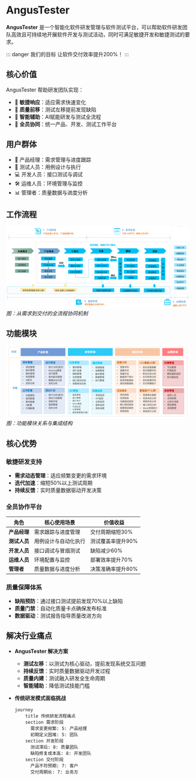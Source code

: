 # AngusTester

**AngusTester** 是一个智能化软件研发管理与软件测试平台，可以帮助软件研发团队高效且可持续地开展软件开发与测试活动，同时可满足敏捷开发和敏捷测试的要求。

::: danger <el-icon><Promotion /></el-icon> 我们的目标
让软件交付效率提升200%！
:::

## 核心价值

AngusTester 帮助研发团队实现：
- 🚀 **敏捷响应**：适应需求快速变化
- 🧪 **质量前移**：测试左移提前发现缺陷
- 🤖 **智能辅助**：AI赋能研发与测试全流程
- 👥 **全员协同**：统一产品、开发、测试工作平台

## 用户群体

- 👔 产品经理：需求管理与进度跟踪
- 🧪 测试人员：用例设计与执行
- 💻 开发人员：接口测试与调试
- 🛠️ 运维人员：环境管理与监控
- 📊 管理者：质量数据与进度分析

## 工作流程
![AngusTester-Flow.png](images/AngusTester-Flow.png)
*图：从需求到交付的全流程协同机制*

## 功能模块
![AngusTester-Function.png](images/AngusTester-Function.png)
*图：功能模块关系与集成结构*

## 核心优势

### <el-icon><CollectionTag /></el-icon> 敏捷研发支持
- **需求动态管理**：适应频繁变更的需求环境
- **迭代加速**：缩短50%以上测试周期
- **持续反馈**：实时质量数据驱动开发决策

### <el-icon><CollectionTag /></el-icon> 全员协作平台
| 角色         | 核心使用场景               | 价值收益               |
|--------------|--------------------------|-----------------------|
| **产品经理** | 需求跟踪与进度管理         | 交付周期缩短30%        |
| **测试人员** | 用例设计与自动化执行       | 测试覆盖率提升90%      |
| **开发人员** | 接口调试与冒烟测试         | 缺陷减少60%            |
| **运维人员** | 环境配置与监控             | 部署效率提升70%        |
| **管理者**   | 质量数据与进度分析         | 决策准确率提升80%      |

### <el-icon><CollectionTag /></el-icon> 质量保障体系
- **缺陷预防**：通过接口测试提前发现70%以上缺陷
- **质量门禁**：自动化质量卡点确保发布标准
- **数据驱动**：测试报告指导质量改进方向

## 解决行业痛点

- **AngusTester 解决方案**
  - **测试左移**：<Badge type="warning">以测试为核心驱动</Badge>，提前发现系统交互问题
  - **持续反馈**：实时质量数据驱动开发过程
  - **质量内建**：测试融入研发全生命周期
  - **智能辅助**：降低测试技能门槛

- **传统研发模式面临挑战**
    ```mermaid
    journey
        title 传统研发流程痛点
        section 需求阶段
          需求变更频繁: 5: 产品经理
          初期定义困难: 5: 团队
        section 开发阶段
          测试滞后: 8: 质量团队
          缺陷修复成本高: 8: 开发团队
        section 交付阶段
          产品不符预期: 7: 客户
          交付周期长: 7: 业务方
    ```
